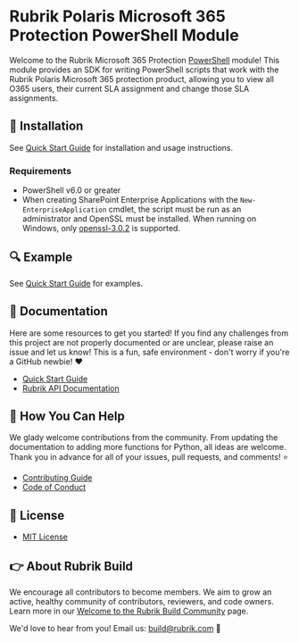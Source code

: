 # Rubrik Polaris Microsoft 365 Protection PowerShell Module

Welcome to the Rubrik Microsoft 365 Protection
[PowerShell](https://docs.microsoft.com/en-us/powershell/) module! This module
provides an SDK for writing PowerShell scripts that work with the Rubrik
Polaris Microsoft 365 protection product, allowing you to view all O365 users,
their current SLA assignment and change those SLA assignments.

## :hammer: Installation

See [Quick Start Guide](QUICK_START.md) for installation and usage instructions.

### Requirements

* PowerShell v6.0 or greater
* When creating SharePoint Enterprise Applications with the `New-EnterpriseApplication` cmdlet, the script must be run as an administrator and OpenSSL must be installed. When running on Windows, only [openssl-3.0.2](https://slproweb.com/download/Win64OpenSSL-3_0_2.exe) is supported.

## :mag: Example

See [Quick Start Guide](QUICK_START.md) for examples.



## :blue_book: Documentation

Here are some resources to get you started! If you find any challenges from this project are not properly documented or are unclear, please raise an issue and let us know! This is a fun, safe environment - don't worry if you're a GitHub newbie! :heart:

* [Quick Start Guide](QUICK_START.md)
* [Rubrik API Documentation](https://github.com/rubrikinc/api-documentation)

## :muscle: How You Can Help

We glady welcome contributions from the community. From updating the documentation to adding more functions for Python, all ideas are welcome. Thank you in advance for all of your issues, pull requests, and comments! :star:

* [Contributing Guide](CONTRIBUTING.md)
* [Code of Conduct](CODE_OF_CONDUCT.md)

## :pushpin: License

* [MIT License](LICENSE)

## :point_right: About Rubrik Build

We encourage all contributors to become members. We aim to grow an active, healthy community of contributors, reviewers, and code owners. Learn more in our [Welcome to the Rubrik Build Community](https://github.com/rubrikinc/welcome-to-rubrik-build) page.

We'd  love to hear from you! Email us: build@rubrik.com :love_letter:
